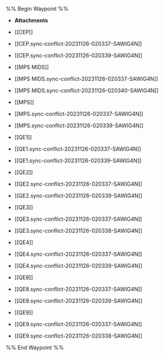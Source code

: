 %% Begin Waypoint %%
- **Attachments**

- [[CEP]]
- [[CEP.sync-conflict-20231126-020337-SAWIG4N]]
- [[CEP.sync-conflict-20231126-020339-SAWIG4N]]
- [[MPS MIDS]]
- [[MPS MIDS.sync-conflict-20231126-020337-SAWIG4N]]
- [[MPS MIDS.sync-conflict-20231126-020340-SAWIG4N]]
- [[MPS]]
- [[MPS.sync-conflict-20231126-020337-SAWIG4N]]
- [[MPS.sync-conflict-20231126-020339-SAWIG4N]]
- [[QE1]]
- [[QE1.sync-conflict-20231126-020337-SAWIG4N]]
- [[QE1.sync-conflict-20231126-020339-SAWIG4N]]
- [[QE2]]
- [[QE2.sync-conflict-20231126-020337-SAWIG4N]]
- [[QE2.sync-conflict-20231126-020339-SAWIG4N]]
- [[QE3]]
- [[QE3.sync-conflict-20231126-020337-SAWIG4N]]
- [[QE3.sync-conflict-20231126-020338-SAWIG4N]]
- [[QE4]]
- [[QE4.sync-conflict-20231126-020337-SAWIG4N]]
- [[QE4.sync-conflict-20231126-020339-SAWIG4N]]
- [[QE8]]
- [[QE8.sync-conflict-20231126-020337-SAWIG4N]]
- [[QE8.sync-conflict-20231126-020339-SAWIG4N]]
- [[QE9]]
- [[QE9.sync-conflict-20231126-020337-SAWIG4N]]
- [[QE9.sync-conflict-20231126-020338-SAWIG4N]]

%% End Waypoint %%
